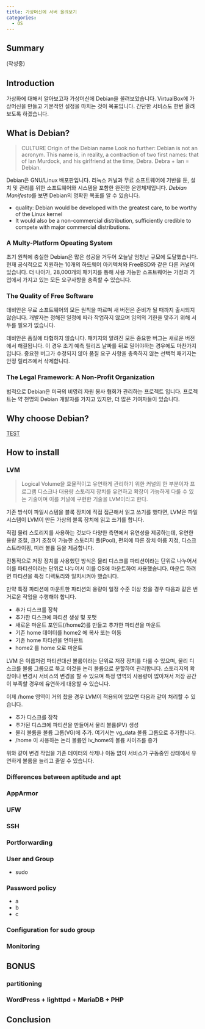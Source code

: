 ```yaml
---
title: 가상머신에 서버 올려보기
categories: 
  - OS
---
```


## Summary

(작성중)

## Introduction

가상화에 대해서 알아보고자 가상머신에 Debian을 올려보았습니다.
VirtualBox에 가상머신을 만들고 기본적인 설정을 마치는 것이 목표입니다.
간단한 서비스도 한번 올려보도록 하겠습니다.

## What is Debian?

> CULTURE Origin of the Debian name
> Look no further: Debian is not an acronym. This name is, in reality, a contraction of two first names: that of Ian Murdock, and his girlfriend at the time, Debra. Debra + Ian = Debian.

Debian은 GNU/Linux 배포판입니다.
리눅스 커널과 무료 소프트웨어에 기반을 둔, 설치 및 관리를 위한 소프트웨어와 시스템을 포함한 완전한 운영체제입니다.
*Debian Manifesto*를 보면 Debian의 명확한 목표를 알 수 있습니다.
- quality: Debian would be developed with the greatest care, to be worthy of the Linux kernel
- It would also be a non-commercial distribution, sufficiently credible to compete with major commercial distributions.

### A Multy-Platform Opeating System

초기 원칙에 충실한 Debian은 많은 성공을 거두어 오늘날 엄청난 규모에 도달했습니다.
현재 공식적으로 지원하는 10개의 하드웨어 아키텍처와 FreeBSD와 같은 다른 커널이 있습니다.
더 나아가, 28,000개의 패키지를 통해 사용 가능한 소프트웨어는 가정과 기업에서 가지고 있는 모든 요구사항을 충족할 수 있습니다.

### The Quality of Free Software

데비안은 무료 소프트웨어의 모든 원칙을 따르며 새 버전은 준비가 될 때까지 출시되지 않습니다.
개발자는 정해진 일정에 따라 작업하지 않으며 임의의 기한을 맞추기 위해 서두를 필요가 없습니다.

데비안은 품질에 타협하지 않습니다.
패키지의 알려진 모든 중요한 버그는 새로운 버전에서 해결됩니다.
이 경우 초기 예측 릴리즈 날짜를 뒤로 밀어야하는 경우에도 마찬가지 입니다.
중요한 버그가 수정되지 않아 품질 요구 사항을 충족하지 않는 선택적 패키지는 안정 릴리즈에서 삭제합니다.

### The Legal Framework: A Non-Profit Organization

법적으로 Debian은 미국의 비영리 자원 봉사 협회가 관리하는 프로젝트 입니다.
프로젝트는 약 천명의 Debian 개발자를 가지고 있지만, 더 많은 기여자들이 있습니다.

## Why choose Debian?

[TEST](https://www.makeuseof.com/tag/reasons-choose-debian-linux/)

## How to install

### LVM

> Logical Volume을 효율적이고 유연하게 관리하기 위한 커널의 한 부분이자 프로그램
> 디스크나 대용량 스토리지 장치를 유연하고 확장이 가능하게 다룰 수 있는 기술이며 이를 커널에 구현한 기술을 LVM이라고 한다.

기존 방식이 파일시스템을 블록 장치에 직접 접근해서 읽고 쓰기를 했다면,
LVM은 파일시스템이 LVM이 만든 가상의 블록 장치에 읽고 쓰기를 합니다.

직접 물리 스토리지를 사용하는 것보다 다양한 측면에서 유연성을 제공하는데,
유연한 용량 조절, 크기 조정이 가능한 스토리지 풀(Pool), 
편의에 따른 장치 이름 지정, 디스크 스트라이핑, 미러 볼륨 등을 제공합니다.

전통적으로 저장 장치를 사용했던 방식은 물리 디스크를 파티션이라는 단위로 나누어서
이를 파티션이라는 단위로 나누어서 이를 OS에 마운트하여 사용했습니다.
마운트 하려면 파티션을 특정 디렉토리와 일치시켜야 했습니다.

만약 특정 파티션에 마운트한 파티션의 용량이 일정 수준 이상 찼을 경우 다음과 같은 번거로운 작업을 수행해야 합니다.

- 추가 디스크를 장착
- 추가한 디스크에 파티션 생성 및 포맷
- 새로운 마운트 포인트(/home2)를 만들고 추가한 파티션을 마운트
- 기존 home 데이터를 home2 에 복사 또는 이동
- 기존 home 파티션을 언마운트
- home2 를 home 으로 마운트

LVM 은 이름처럼 파티션대신 볼륨이라는 단위로 저장 장치를 다룰 수 있으며, 
물리 디스크를 볼륨 그룹으로 묶고 이것을 논리 볼륨으로 분할하여 관리합니다. 
스토리지의 확장이나 변경시 서비스의 변경을 할 수 있으며 
특정 영역의 사용량이 많아져서 저장 공간이 부족할 경우에 유연하게 대응할 수 있습니다.

이제 /home 영역이 거의 찼을 경우 LVM이 적용되어 있으면 다음과 같이 처리할 수 있습니다.

- 추가 디스크를 장착
- 추가된 디스크에 파티션을 만들어서 물리 볼륨(PV) 생성
- 물리 볼륨을 볼륨 그룹(VG)에 추가. 여기서는 vg_data 볼륨 그룹으로 추가합니다.
- /home 이 사용하는 논리 볼륨인 lv_home의 볼륨 사이즈를 증가

위와 같이 변경 작업을 기존 데이터의 삭제나 이동 없이 서비스가 구동중인 상태에서 유연하게 볼륨을 늘리고 줄일 수 있습니다.

### Differences between aptitude and apt

### AppArmor

### UFW

### SSH

### Portforwarding

### User and Group

- sudo

### Password policy

- a
- b
- c

### Configuration for sudo group

### Monitoring

## BONUS

### partitioning

### WordPress + lighttpd + MariaDB + PHP

## Conclusion